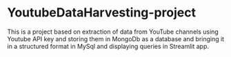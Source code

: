 # YoutubeDataHarvesting-project
This is a project based on extraction of data from YouTube channels using Youtube API key and storing them in MongoDb as a database and bringing it in a structured format in MySql and displaying queries in Streamlit app.
